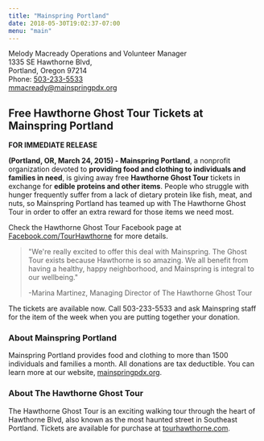 ```yaml
---
title: "Mainspring Portland"
date: 2018-05-30T19:02:37-07:00
menu: "main"
---
```



Melody Macready Operations and Volunteer Manager  
1335 SE Hawthorne Blvd,  
Portland, Oregon 97214  
Phone: [503-233-5533](tel:5032335533)  
[mmacready@mainspringpdx.org](mailto:mmacready@mainspringpdx.org)

## Free Hawthorne Ghost Tour Tickets at Mainspring Portland

**FOR IMMEDIATE RELEASE**

**(Portland, OR, March 24, 2015) - Mainspring Portland**, a nonprofit organization devoted to **providing food and clothing to individuals and families in need**, is giving away free **Hawthorne Ghost Tour** tickets in exchange for **edible proteins and other items**. People who struggle with hunger frequently suffer from a lack of dietary protein like fish, meat, and nuts, so Mainspring Portland has teamed up with The Hawthorne Ghost Tour in order to offer an extra reward for those items we need most.

Check the Hawthorne Ghost Tour Facebook page at [Facebook.com/TourHawthorne](http://www.facebook.com/TourHawthorne) for more details.

> "We're really excited to offer this deal with Mainspring. The Ghost Tour exists because Hawthorne is so 
> amazing. We all benefit from having a healthy, happy neighborhood, and Mainspring is integral to our wellbeing."
>
> -Marina Martinez, Managing Director of The Hawthorne Ghost Tour

The tickets are available now. Call 503-233-5533 and ask Mainspring staff for the item of the week when you are putting together your donation.

### About Mainspring Portland

Mainspring Portland provides food and clothing to more than 1500 individuals and families a month. All donations are tax deductible. You can learn more at our website, [mainspringpdx.org](http://www.mainspringpdx.org/).

### About The Hawthorne Ghost Tour

The Hawthorne Ghost Tour is an exciting walking tour through the heart of Hawthorne Blvd, also known as the most haunted street in Southeast Portland. Tickets are available for purchase at [tourhawthorne.com](http://www.tourhawthorne.com/).

